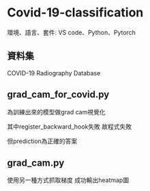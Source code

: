 # Covid-19-classification
環境、語言、套件: VS code、Python、Pytorch

## 資料集

COVID-19 Radiography Database

## grad_cam_for_covid.py
為訓練出來的模型做grad cam視覺化

其中register_backward_hook失敗 故程式失敗

但prediction為正確的答案

## grad_cam.py
使用另一種方式抓取梯度
成功輸出heatmap圖

